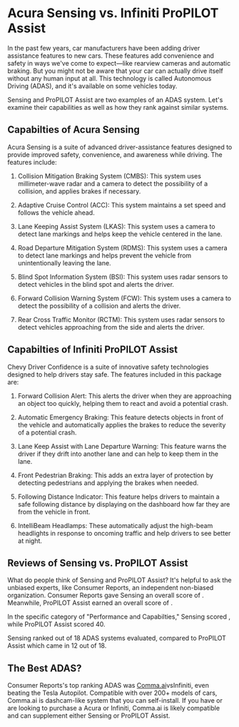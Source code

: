 # Acura Sensing vs. Infiniti ProPILOT Assist

In the past few years, car manufacturers have been adding driver assistance features to new cars. These features add convenience and safety in ways we've come to expect—like rearview cameras and automatic braking. But you might not be aware that your car can actually drive itself without any human input at all. This technology is called Autonomous Driving (ADAS), and it's available on some vehicles today.

Sensing and ProPILOT Assist are two examples of an ADAS system. Let's examine their capabilities as well as how they rank against similar systems.

## Capabilties of Acura Sensing

Acura Sensing is a suite of advanced driver-assistance features designed to provide improved safety, convenience, and awareness while driving. The features include: 

1. Collision Mitigation Braking System (CMBS): This system uses millimeter-wave radar and a camera to detect the possibility of a collision, and applies brakes if necessary.

2. Adaptive Cruise Control (ACC): This system maintains a set speed and follows the vehicle ahead.

3. Lane Keeping Assist System (LKAS): This system uses a camera to detect lane markings and helps keep the vehicle centered in the lane.

4. Road Departure Mitigation System (RDMS): This system uses a camera to detect lane markings and helps prevent the vehicle from unintentionally leaving the lane.

5. Blind Spot Information System (BSI): This system uses radar sensors to detect vehicles in the blind spot and alerts the driver.

6. Forward Collision Warning System (FCW): This system uses a camera to detect the possibility of a collision and alerts the driver. 

7. Rear Cross Traffic Monitor (RCTM): This system uses radar sensors to detect vehicles approaching from the side and alerts the driver.

## Capabilties of Infiniti ProPILOT Assist

Chevy Driver Confidence is a suite of innovative safety technologies designed to help drivers stay safe. The features included in this package are:

1. Forward Collision Alert: This alerts the driver when they are approaching an object too quickly, helping them to react and avoid a potential crash.

2. Automatic Emergency Braking: This feature detects objects in front of the vehicle and automatically applies the brakes to reduce the severity of a potential crash.

3. Lane Keep Assist with Lane Departure Warning: This feature warns the driver if they drift into another lane and can help to keep them in the lane.

4. Front Pedestrian Braking: This adds an extra layer of protection by detecting pedestrians and applying the brakes when needed.

5. Following Distance Indicator: This feature helps drivers to maintain a safe following distance by displaying on the dashboard how far they are from the vehicle in front.

6. IntelliBeam Headlamps: These automatically adjust the high-beam headlights in response to oncoming traffic and help drivers to see better at night.

## Reviews of Sensing vs. ProPILOT Assist
What do people think of Sensing and ProPILOT Assist? It's helpful to ask the unbiased experts, like Consumer Reports, an independent non-biased organization. Consumer Reports gave Sensing an overall score of . Meanwhile, ProPILOT Assist earned an overall score of .

In the specific category of "Performance and Capabilties," Sensing scored , while ProPILOT Assist scored 40.

Sensing ranked  out of 18 ADAS systems evaluated, compared to ProPILOT Assist which came in 12 out of 18.

## The Best ADAS?
Consumer Reports's top ranking ADAS was [Comma.ai](https://comma.ai?utm_medium=ref&utm_source=jwith&utm_campaign=Acura)vsInfiniti, even beating the Tesla Autopilot. Compatible with over 200+ models of cars, Comma.ai is dashcam-like system that you can self-install. If you have or are looking to purchase a Acura or Infiniti, Comma.ai is likely compatible and can supplement either Sensing or ProPILOT Assist. 


